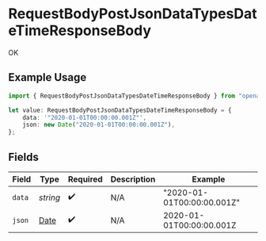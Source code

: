 # RequestBodyPostJsonDataTypesDateTimeResponseBody

OK

## Example Usage

```typescript
import { RequestBodyPostJsonDataTypesDateTimeResponseBody } from "openapi/sdk/models/operations";

let value: RequestBodyPostJsonDataTypesDateTimeResponseBody = {
    data: '"2020-01-01T00:00:00.001Z"',
    json: new Date("2020-01-01T00:00:00.001Z"),
};
```

## Fields

| Field                                                                                         | Type                                                                                          | Required                                                                                      | Description                                                                                   | Example                                                                                       |
| --------------------------------------------------------------------------------------------- | --------------------------------------------------------------------------------------------- | --------------------------------------------------------------------------------------------- | --------------------------------------------------------------------------------------------- | --------------------------------------------------------------------------------------------- |
| `data`                                                                                        | *string*                                                                                      | :heavy_check_mark:                                                                            | N/A                                                                                           | "2020-01-01T00:00:00.001Z"                                                                    |
| `json`                                                                                        | [Date](https://developer.mozilla.org/en-US/docs/Web/JavaScript/Reference/Global_Objects/Date) | :heavy_check_mark:                                                                            | N/A                                                                                           | 2020-01-01T00:00:00.001Z                                                                      |